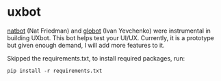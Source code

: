 # uxbot

[natbot](https://github.com/nat/natbot) (Nat Friedman) and [globot](https://github.com/Globe-Engineer/globot) (Ivan Yevchenko) were instrumental in building UXbot. This bot helps test your UI/UX. Currently, it is a prototype but given enough demand, I will add more features to it.

Skipped the requirements.txt, to install required packages, run:

```
pip install -r requirements.txt
```
